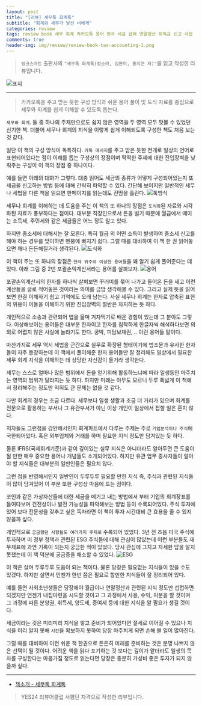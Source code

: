 ```yaml
---  
layout: post  
title: "[리뷰] 세무톡 회계톡"  
subtitle: "회계와 세무가 낯선 너에게"  
categories: review  
tags: review book 세무 회계 카카오톡 용어 한자 세금 급여 연말정산 퇴직금 신고 사업 기타소득 지방세 국세 부동산 주식 경영    
comments: true  
header-img: img/review/review-book-tax-accounting-1.png
---  
```

  
> `씽크스마트` 출판사의 `"세무톡 회계톡(정소라, 김한미, 홍지연 저)"`를 읽고 작성한 리뷰입니다.  

![표지](https://theorydb.github.io/assets/img/review/review-book-tax-accounting-1.png)  

---

> 카카오톡을 주고 받는 듯한 구성 방식과 쉬운 용어 풀이 및 도식 자료를 중심으로 세무와 회계를 쉽게 이해할 수 있도록 돕는다.

`세무와 회계`. 둘 중 하나의 주제만으로도 쉽지 않은 영역을 두 영역 모두 맛볼 수 있었던 신기한 책. 더불어 세무나 회계의 지식을 이렇게 쉽게 이해되도록 구성한 책도 처음 보는 것 같다. 

일단 이 책의 구성 방식이 독특하다. `카톡 메시지`를 주고 받은 듯한 전개로 일상의 언어로 표현되어있다는 점이 이해를 돕는 구성상의 장점이며 딱딱한 주제에 대한 진입장벽을 낮춰주는 구성이 이 책의 장점 중 하나이다.

예를 들면 아래의 대화가 그렇다. 대충 읽어도 세금의 종류가 어떻게 구성되어있는지 또 세금을 신고하는 방법 등에 대해 간략히 파악할 수 있다. 간단해 보이지만 일반적인 세무나 세법을 다룬 책을 읽으면 한페이지를 읽는데도 진땀을 흘린다.
![톡방식](https://theorydb.github.io/assets/img/review/review-book-tax-accounting-2.png)  

세무나 회계를 이해하는 데 도움을 주는 이 책의 또 하나의 장점은 `도식화`된 자료와 시각화된 자료가 풍부하다는 점이다. 대부분 직장인으로서 돈을 벌기 때문에 월급에서 떼이는 소득세, 주민세와 같은 세금들은 어느 정도 알고 있다. 

하지만 종소세에 대해서는 잘 모른다. 특히 월급 외 어떤 소득이 발생하여 종소세 신고를 해야 하는 경우를 맞이하면 멘붕에 빠지기 쉽다. 그럴 때를 대비하여 이 책 한 권 읽어놓으면 꽤나 든든해질거라 생각된다. 
![도식화](https://theorydb.github.io/assets/img/review/review-book-tax-accounting-3.png)  

이 책이 주는 또 하나의 장점은 `한자 위주의 이상한 용어들`을 꽤 알기 쉽게 풀어준다는 데 있다. 아래 그림 중 2번 포괄손익계산서라는 용어를 살펴보자. 
![용어](https://theorydb.github.io/assets/img/review/review-book-tax-accounting-4.png)  

포괄손익계산서의 한자를 하나씩 살펴보면 꾸러미를 묶어 나가고 들어온 돈을 세고 이런 계산들을 글로 적어놓은 것이라는 의미를 금방 생각해볼 수 있다. 그리고 실제 뜻을 읽어보면 한결 이해하기 쉽고 기억에도 오래 남는다. 사실 세무나 회계는 한자로 압축된 표현의 위용이 이들을 이해하기 위한 진입장벽의 절반은 차지하는 듯 하다. 

개인적으로 소송과 관련되어 법을 울며 겨자먹기로 배운 경험이 있는데 그 분야도 그렇다. 이상해보이는 용어들은 대부분 한자이고 한자를 침착하게 한글자씩 해석하다보면 의외로 어렵지 않은 사실에 놀라기도 한다. 궁박, 피담보채권, .. 이런 용어들 말이다.

마찬가지로 세무 역시 세법을 근간으로 실무로 확장된 형태이기에 법조문과 유사한 한자들이 자주 등장하는데 이 책에서 풀이해준 한자 용어들만 잘 정리해도 일상에서 필요한 세무 회계 지식을 이해하는 데 상당한 자신감이 들거라 생각한다. 

세무는 스스로 얼마나 많은 범위에서 돈을 얻기위해 활동하느냐에 따라 일생동안 마주치는 영역의 범위가 달라지는 듯 하다. 하지만 미래는 아무도 모르니 두루 폭넓게 이 책에서 정리해주는 정도만 익혀도 큰 문제는 없을 것 같다. 

다만 회계의 경우는 조금 다르다. 세무보다 일생 생활과 조금 더 거리가 있으며 회계를 전문으로 활용하는 부서나 그 유관부서가 아닌 이상 개인이 일상에서 접할 일은 흔치 않다. 

저자들도 그런점을 감안해서인지 회계파트에서 다루는 주제는 주로 `기업분석이나 주식`에 국한되어있다. 혹은 외부업체와 거래를 하며 필요한 지식 정도만 담겨있는 듯 하다. 

물론 IFRS(국제회계기준)과 같이 깊이있는 실무 지식은 아니더라도 알아두면 큰 도움이 될 만한 매우 중요한 용어나 개념들도 소개되어있다. 하지만 유관 업무 종사자들이 알아야 할 지식들은 대부분의 일반인들은 필요치 않다. 

그런 점을 반영해서인지 일반인이 두루두루 필요할 만한 지식 즉, 주식과 관련된 지식들이 많이 담겨있어 이 부분 또한 구성상 마음에 드는 점이다. 

코인과 같은 가상자산들에 대한 세금을 메기고 내는 방법에서 부터 기업의 회계장표를 들여다보며 건전성이나 발전 가능성을 파악해보는 방법 등이 수록되어있다. 주식 투자에 있어 보다 전문성을 갖추고 싶은 독자라면 이 책이 투자 시간대비 큰 효용을 줄 수 있지 않을까 싶다. 

개인적으로 `궁금했던 사항들도 여러가지 주제로` 수록되어 있었다. 3년 전 즈음 미국 주식에 투자하며 미 정부 정책과 관련된 ESG 주식들에 대해 관심이 많았는데 이런 부분들도 재무제표에 과연 기록이 되는지 궁금한 적이 있었다. 당시 관심에 그치고 자세한 답을 알지 못했는데 이 책 덕분에 궁금증을 해소할 수 있었다. 
![ESG](https://theorydb.github.io/assets/img/review/review-book-tax-accounting-5.png)  

이 책은 살며 두루두루 도움이 되는 책이다. 물론 당장은 필요없는 지식들이 있을 수도 있겠다. 하지만 살면서 언젠가 한번 쯤은 필요로 할만한 지식들이 잘 정리되어 있다.

예를 들면 사회초년생들은 당장에야 월급이나 연말정산과 관련된 지식 정도만 섭렵하면 되겠지만 언젠가 내집마련을 시도할 것이고 그 과정에서 사용, 수익, 처분을 할 것이며 그 과정에 따른 분양권, 취득세, 양도세, 증여세 등에 대한 지식을 알 필요가 생길 것이다. 

세금이라는 것은 미리미리 지식을 쌓고 준비가 되어있다면 절세로 이어질 수 있으나 지식을 미리 알지 못해 `시간`을 확보하지 못하여 당장 마주치게 되면 손해 볼 일이 많아진다. 

그럴 때를 대비하여 이런 쉬운 책 한권으로 든든히 미래를 준비하는 것은 분명 나쁘지 않은 선택이 될 것이다. 어려운 책을 읽다 포기하는 것 보다는 깊이가 얕더라도 일생의 목차를 구성한다는 마음가짐 정도로 읽는다면 당장은 충분히 가성비 좋은 투자가 되지 않을까 싶다.

---

* [책소개 - 세무톡 회계톡](https://www.yes24.com/Product/Goods/122141007)

> YES24 리뷰어클럽 서평단 자격으로 작성한 리뷰입니다.